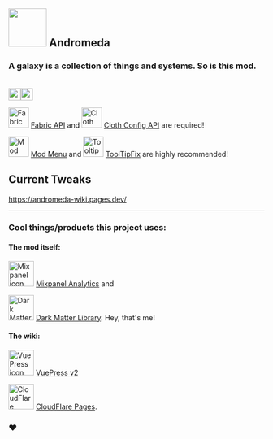 ## <img src="https://us-east-1.tixte.net/uploads/melontini.tixte.co/andromeda_512.png" width="75" height="75"> Andromeda
### A galaxy is a collection of things and systems. So is this mod.

<br/>
<a href="https://www.curseforge.com/minecraft/mc-mods/andromeda"><img src="https://cf.way2muchnoise.eu/title/639198.svg" alt="" height="24"></a><a href="https://modrinth.com/mod/andromeda"><img src="https://img.shields.io/modrinth/dt/TseYlb0f?label=modrinth" alt="" height="24"></a>
<br/>

<img alt="Fabric API icon" src="https://cdn.modrinth.com/data/P7dR8mSH/icon.png" width="40" height="40"></img> [Fabric API](https://modrinth.com/mod/fabric-api) and <img alt="Cloth Config icon" src="https://cdn.modrinth.com/data/9s6osm5g/icon.png" width="40" height="40"> [Cloth Config API](https://modrinth.com/mod/cloth-config) are required!

<img alt="Mod Menu icon" src="https://cdn.modrinth.com/data/mOgUt4GM/icon.png" width="40" height="40"></img> [Mod Menu](https://modrinth.com/mod/modmenu) and <img alt="TooltipFix icon" src="https://cdn.modrinth.com/data/2RKFTmiB/e2ebd2a3e0b5f30ed8d1084b79c568895a12f656.png" width="40" height="40"> [ToolTipFix](https://modrinth.com/mod/modmenu) are highly recommended!

## Current Tweaks

https://andromeda-wiki.pages.dev/

***

### Cool things/products this project uses:

#### The mod itself:<br/>
<img alt="Mixpanel icon" src="https://github.com/melontini/dark-matter/assets/104443436/0b656b33-46d1-4d74-b164-686259f405f8" width="50" height="50"></img> [Mixpanel Analytics](https://mixpanel.com/home) and 

<img alt="Dark Matter icon" src="https://github.com/melontini/dark-matter/assets/104443436/26b2062c-d439-4e5d-be37-404797bf0552" width="50" height="50"></img> [Dark Matter Library](https://github.com/melontini/dark-matter). Hey, that's me!

#### The wiki:<br/>
<img alt="VuePress icon" src="https://github.com/melontini/dark-matter/assets/104443436/c4ea1ccd-f82c-4b99-ba15-7ebf6cf4b7e7" width="50" height="50"></img> [VuePress v2](https://v2.vuepress.vuejs.org/)

<img alt="CloudFlare Pages icon" src="https://github.com/melontini/dark-matter/assets/104443436/d7bb6939-b96f-48c7-a11d-1b79a1ef074d" width="50" height="50"></img> [CloudFlare Pages](https://pages.cloudflare.com/).

### ❤️
<br/>
